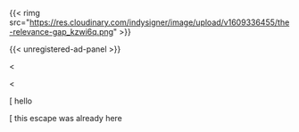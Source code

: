 {{< rimg src="https://res.cloudinary.com/indysigner/image/upload/v1609336455/the-relevance-gap_kzwi6q.png" >}}

{{< unregistered-ad-panel >}}

<invalidhtml>

<

<

\[ hello

\[ this escape was already here
